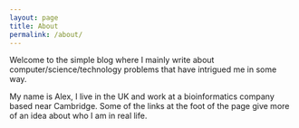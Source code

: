 ```yaml
---
layout: page
title: About
permalink: /about/
---
```


Welcome to the simple blog where I mainly write about computer/science/technology problems that have intrigued me in some way.

My name is Alex, I live in the UK and work at a bioinformatics company based near Cambridge. Some of the links at the foot of the page give more of an idea about who I am in real life.

